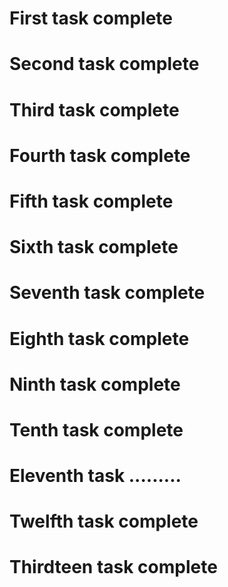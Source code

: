 # First task complete <br>
# Second task complete <br>
# Third task complete <br>
# Fourth task complete <br>
# Fifth task complete <br>
# Sixth task complete <br>
# Seventh task complete <br>
# Eighth task complete <br>
# Ninth task complete <br>
# Tenth task complete <br>
# Eleventh task ......... <br>
# Twelfth task complete <br>
# Thirdteen task complete <br>